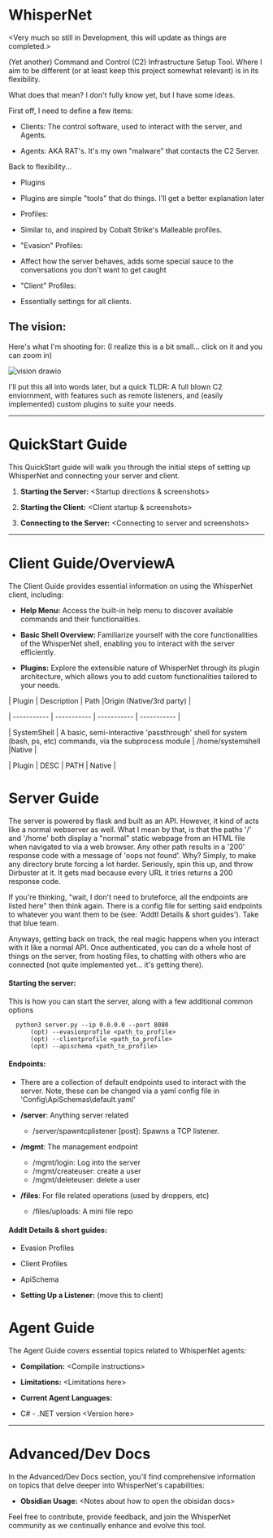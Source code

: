 # WhisperNet

  

  

\<Very  much  so  still  in  Development,  this  will  update  as  things  are  completed.>

  

  

(Yet another) Command and Control (C2) Infrastructure Setup Tool. Where I aim to be different (or at least keep this project somewhat relevant) is in its flexibility.

  

What does that mean? I don't fully know yet, but I have some ideas.

  

First off, I need to define a few items:

- Clients: The control software, used to interact with the server, and Agents.

- Agents: AKA RAT's. It's my own "malware" that contacts the C2 Server.

  

Back to flexibility...

- Plugins

- Plugins are simple "tools" that do things. I'll get a better explanation later

- Profiles:

- Similar to, and inspired by Cobalt Strike's Malleable profiles.

- "Evasion" Profiles:

- Affect how the server behaves, adds some special sauce to the conversations you don't want to get caught

- "Client" Profiles:

- Essentially settings for all clients.

  
## The vision:
Here's what I'm shooting for: (I realize this is a bit small... click on it and you can zoom in)

![vision drawio](https://github.com/ryanq47/WhisperNet/assets/91687869/6f7c4188-eb8e-416b-92d1-12d9d5530842)

  
I'll put this all into words later, but a quick TLDR: A full blown C2 enviornment, with features such as remote listeners, and (easily implemented) custom plugins to suite your needs. 

  

  

----------

  

  

# QuickStart Guide

  

  

This QuickStart guide will walk you through the initial steps of setting up WhisperNet and connecting your server and client.

  

  

1.  **Starting the Server:**  <Startup  directions  &  screenshots>

  

2.  **Starting the Client:**  <Client  startup  &  screenshots>

  

3.  **Connecting to the Server:** \<Connecting  to  server  and  screenshots>

  

  

----------

  

  

# Client Guide/OverviewA

  

  

The Client Guide provides essential information on using the WhisperNet client, including:

  

  

-  **Help Menu:** Access the built-in help menu to discover available commands and their functionalities.

  

-  **Basic Shell Overview:** Familiarize yourself with the core functionalities of the WhisperNet shell, enabling you to interact with the server efficiently.

  

-  **Plugins:** Explore the extensible nature of WhisperNet through its plugin architecture, which allows you to add custom functionalities tailored to your needs.

  

  

| Plugin | Description | Path |Origin (Native/3rd party) |

  

| ----------- | ----------- | ----------- | ----------- |

  

| SystemShell | A basic, semi-interactive 'passthrough' shell for system (bash, ps, etc) commands, via the subprocess module | /home/systemshell |Native |

  

| Plugin | DESC | PATH | Native |

  

  

# Server Guide

  
The server is powered by flask and built as an API. However, it kind of acts like a normal webserver as well. What I mean by that, is that the paths '/' and '/home' both display a "normal" static webpage from an HTML file when navigated to via a web browser. Any other path results in a '200' response code with a message of 'oops not found'. Why? Simply, to make any directory brute forcing a lot harder. Seriously, spin this up, and throw Dirbuster at it. It gets mad because every URL it tries returns a 200 response code. 

If you're thinking, "wait, I don't need to bruteforce, all the endpoints are listed here" then think again. There is a config file for setting said endpoints to whatever you want them to be (see: 'Addtl Details & short guides'). Take that blue team. 

Anyways, getting back on track, the real magic happens when you interact with it like a normal API. Once authenticated, you can do a whole host of things on the server, from hosting files, to chatting with others who are connected (not quite implemented yet... it's getting there). 


 
  #### Starting the server:
  This is how you can start the server, along with a few additional common options 
	  
	  python3 server.py --ip 0.0.0.0 --port 8080 
		  (opt) --evasionprofile <path_to_profile>
		  (opt) --clientprofile <path_to_profile>
		  (opt) --apischema <path_to_profile>
  
  #### Endpoints: 
  - There are a collection of default endpoints used to interact with the server. Note, these can be changed via a yaml config file in 'Config\ApiSchemas\default.yaml'
  
  - **/server**: Anything server related
	  - /server/spawntcplistener [post]: Spawns a TCP listener.
  - **/mgmt**: The management endpoint
	  - /mgmt/login:  Log into the server
	  - /mgmt/createuser: create a user
	  - /mgmt/deleteuser: delete a user
- **/files**: For file related operations (used by droppers, etc)
	- /files/uploads: A mini file repo
  
 #### Addlt Details & short guides:
 - Evasion Profiles
 - Client Profiles
 - ApiSchema
  

-  **Setting Up a Listener:** (move this to client)

  

  

# Agent Guide

  

  

The Agent Guide covers essential topics related to WhisperNet agents:

  

  

-  **Compilation:** \<Compile  instructions>

  

-  **Limitations:** \<Limitations  here>

  

-  **Current Agent Languages:**

  

- C# - .NET version \<Version  here>

  

  

----------

  

  

# Advanced/Dev Docs

  

  

In the Advanced/Dev Docs section, you'll find comprehensive information on topics that delve deeper into WhisperNet's capabilities:

  

  

-  **Obsidian Usage:** \<Notes  about  how  to  open  the  obisidan  docs>

  

  

Feel free to contribute, provide feedback, and join the WhisperNet community as we continually enhance and evolve this tool.
